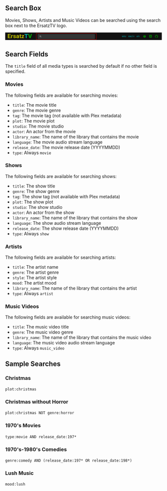 ﻿## Search Box

Movies, Shows, Artists and Music Videos can be searched using the search box next to the ErsatzTV logo.

![Search Box](../images/search-box.png)

## Search Fields

The `title` field of all media types is searched by default if no other field is specified.

### Movies

The following fields are available for searching movies:

- `title`: The movie title
- `genre`: The movie genre
- `tag`: The movie tag (not available with Plex metadata)
- `plot`: The movie plot
- `studio`: The movie studio
- `actor`: An actor from the movie
- `library_name`: The name of the library that contains the movie
- `language`: The movie audio stream language
- `release_date`: The movie release date (YYYYMMDD)
- `type`: Always `movie`

### Shows

The following fields are available for searching shows:

- `title`: The show title
- `genre`: The show genre
- `tag`: The show tag (not available with Plex metadata)
- `plot`: The show plot
- `studio`: The show studio
- `actor`: An actor from the show
- `library_name`: The name of the library that contains the show
- `language`: The show audio stream language
- `release_date`: The show release date (YYYYMMDD)
- `type`: Always `show`

### Artists

The following fields are available for searching artists:

- `title`: The artist name
- `genre`: The artist genre
- `style`: The artist style
- `mood`: The artist mood
- `library_name`: The name of the library that contains the artist
- `type`: Always `artist`

### Music Videos

The following fields are available for searching music videos:

- `title`: The music video title
- `genre`: The music video genre
- `library_name`: The name of the library that contains the music video
- `language`: The music video audio stream language
- `type`: Always `music_video`

## Sample Searches

### Christmas

`plot:christmas`

### Christmas without Horror

`plot:christmas NOT genre:horror`

### 1970's Movies

`type:movie AND release_date:197*`

### 1970's-1980's Comedies

`genre:comedy AND (release_date:197* OR release_date:198*)`

### Lush Music

`mood:lush`